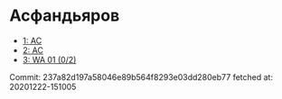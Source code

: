 # Асфандьяров
- [1: AC](1.md)
- [2: AC](2.md)
- [3: WA 01 (0/2)](3.md)

Commit: 237a82d197a58046e89b564f8293e03dd280eb77
 fetched at: 20201222-151005
